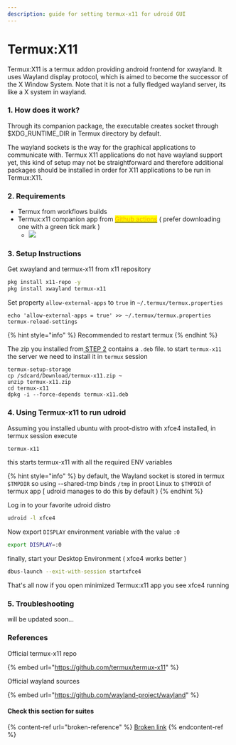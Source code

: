 ```yaml
---
description: guide for setting termux-x11 for udroid GUI
---
```


# Termux:X11
Termux:X11 is a termux addon providing android frontend for xwayland. It uses Wayland display protocol, which is aimed to become the successor of the X Window System. Note that it is not a fully fledged wayland server, its like a X system in wayland.

### 1.  How does it work?

Through its companion package, the executable creates socket through $XDG_RUNTIME_DIR in Termux directory by default.

The wayland sockets is the way for the graphical applications to communicate with. Termux X11 applications do not have wayland support yet, this kind of setup may not be straightforward and therefore additional packages should be installed in order for X11 applications to be run in Termux:X11.



### 2. Requirements

* Termux from workflows builds
* Termux:x11 companion app from [<mark style="color:orange;">Github actions</mark>](https://github.com/termux/termux-x11/actions/workflows/debug\_build.yml) <mark style="color:orange;"></mark> ( prefer downloading one with a green tick mark )
  * <img src="../../../.gitbook/assets/image (3).png" alt="" data-size="original">![](<../../../.gitbook/assets/image (2).png>)

### 3. Setup Instructions

Get xwayland and termux-x11 from x11 repository

```bash
pkg install x11-repo -y
pkg install xwayland termux-x11
```

Set property `allow-external-apps` to `true` in `~/.termux/termux.properties`

```
echo 'allow-external-apps = true' >> ~/.termux/termux.properties
termux-reload-settings
```

{% hint style="info" %}
Recommended to restart termux
{% endhint %}

The zip you installed from[ STEP 2](termux-x11.md#prerequisites) contains a `.deb` file. to start `termux-x11` the server we need to install it in `termux` session

```
termux-setup-storage
cp /sdcard/Download/termux-x11.zip ~
unzip termux-x11.zip
cd termux-x11
dpkg -i --force-depends termux-x11.deb
```


### 4. Using Termux-x11 to run udroid

Assuming you installed ubuntu with proot-distro with xfce4 installed, in termux session execute

```bash
termux-x11
```

this starts termux-x11 with all the required ENV variables

{% hint style="info" %}
by default, the Wayland socket is stored in termux `$TMPDIR` so using --shared-tmp binds `/tmp` in proot Linux to `$TMPDIR` of termux app \[ udroid manages to do this by default )
{% endhint %}

Log in to your favorite udroid distro

```bash
udroid -l xfce4
```

Now export `DISPLAY` environment variable with the value `:0`&#x20;

```bash
export DISPLAY=:0
```

finally, start your Desktop Environment ( xfce4 works better )

```bash
dbus-launch --exit-with-session startxfce4
```

That's all now if you open minimized Termux:x11 app you see xfce4 running

### 5. Troubleshooting
will be updated soon... 

### References

Official termux-x11 repo

{% embed url="https://github.com/termux/termux-x11" %}

&#x20;Official wayland sources

{% embed url="https://github.com/wayland-project/wayland" %}

#### Check this section for suites

{% content-ref url="broken-reference" %}
[Broken link](broken-reference)
{% endcontent-ref %}
